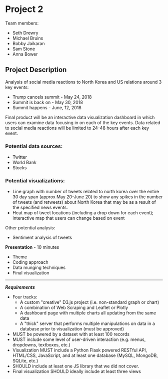 # Project 2

Team members:

- Seth Drewry
- Michael Bruins
- Bobby Jaikaran
- Sam Stone
- Anna Bower

## **Project Description**

Analysis of social media reactions to North Korea and US relations around 3 key events:

- Trump cancels summit - May 24, 2018
- Summit is back on - May 30, 2018
- Summit happens - June, 12, 2018

Final product will be an interactive data visualization dashboard in which users can examine data focusing in on each of the key events. Data related to social media reactions will be limited to 24-48 hours after each key event.

### Potential data sources:

- Twitter
- World Bank
- Stocks

### Potential visualizations:

- Line graph with number of tweets related to north korea over the entire 30 day span (approx May 20-June 20) to show any spikes in the number of tweets (and retweets) about North Korea that may be as a result of the specified news events.
- Heat map of tweet locations (including a drop down for each event); interactive map that users can change based on event

Other potential analysis:

- Sentiment analysis of tweets

**Presentation** - 10 minutes

- Theme
- Coding approach
- Data munging techniques
- Final visualization

---

***Requirements***
- Four tracks:
  - A custom &quot;creative&quot; D3.js project (i.e. non-standard graph or chart)
  - A combination of Web Scraping and Leaflet or Plotly
  - A dashboard page with multiple charts all updating from the same data
  - A &quot;thick&quot; server that performs multiple manipulations on data in a database prior to visualization (must be approved)
- MUST be powered by a dataset with at least 100 records
- MUST include some level of user-driven interaction (e.g. menus, dropdowns, textboxes, etc.)
- Visualization MUST include a Python Flask powered RESTful API, HTML/CSS, JavaScript, and at least one database (MySQL, MongoDB, SQLite, etc.)
- SHOULD include at least one JS library that we did not cover.
- Final visualization SHOULD ideally include at least three views
